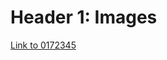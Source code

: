 # Header 1: Images
[Link to 0172345](https://github.com/coohleencoombes/tfcb-homework01/blob/847c94c7fd0c81d4b4c29c17446c0ceadc906e19/Images/casent_0172345_Rhytidoponera_metallica.jpg)